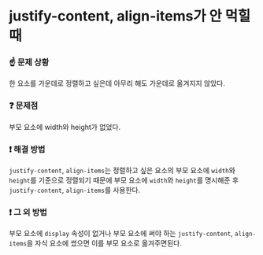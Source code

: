 # justify-content, align-items가 안 먹힐 때

### ☝️ 문제 상황
한 요소를 가운데로 정렬하고 싶은데 아무리 해도 가운데로 옮겨지지 않았다.

### ❓ 문제점
부모 요소에 width와 height가 없었다.

### ❗️ 해결 방법
`justify-content`, `align-items`는 정렬하고 싶은 요소의 부모 요소에 `width`와 `height`를 기준으로 정렬되기 때문에 부모 요소에 `width`와 `height`를 명시해준 후 `justify-content`, `align-items`를 사용한다.

### ❗️ 그 외 방법
부모 요소에 `display` 속성이 없거나 부모 요소에 써야 하는 `justify-content`, `align-items`을 자식 요소에 썼으면 이를 부모 요소로 옮겨주면된다.
